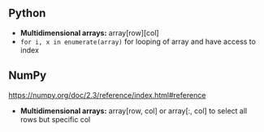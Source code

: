 ## Python
- **Multidimensional arrays:** array\[row]\[col]
- `for i, x in enumerate(array)` for looping of array and have access to index
## NumPy
https://numpy.org/doc/2.3/reference/index.html#reference
- **Multidimensional arrays:** array\[row, col] or array\[:, col] to select all rows but specific col